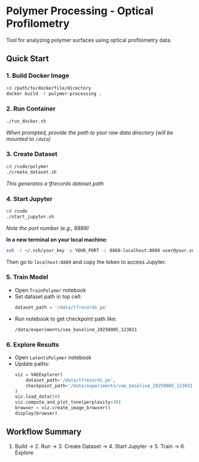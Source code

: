 # Polymer Processing - Optical Profilometry

Tool for analyzing polymer surfaces using optical profilometry data.

## Quick Start

### 1. Build Docker Image
```bash
cd /path/to/dockerfile/directory
docker build -t polymer-processing .
```

### 2. Run Container
```bash
./run_docker.sh
```
*When prompted, provide the path to your raw data directory (will be mounted to `/data`)*

### 3. Create Dataset
```bash
cd /code/polymer
./create_dataset.sh
```
*This generates a tfrecords dataset path*

### 4. Start Jupyter
```bash
cd /code
./start_jupyter.sh
```
*Note the port number (e.g., 8889)*

**In a new terminal on your local machine:**
```bash
ssh -i ~/.ssh/your_key -p YOUR_PORT -L 8889:localhost:8889 user@your.server.ip
```
Then go to `localhost:8889` and copy the token to access Jupyter.

### 5. Train Model
- Open `TrainPolymer` notebook
- Set dataset path in top cell:
  ```python
  dataset_path = '/data/tfrecords_pe'
  ```
- Run notebook to get checkpoint path like:
  ```
  /data/experiments/vae_baseline_20250905_123021
  ```

### 6. Explore Results
- Open `LatentsPolymer` notebook
- Update paths:
  ```python
  viz = VAEExplorer(
      dataset_path='/data/tfrecords_pe',
      checkpoint_path='/data/experiments/vae_baseline_20250905_123021/model_checkpoint'
  )
  viz.load_data(50)
  viz.compute_and_plot_tsne(perplexity=30)
  browser = viz.create_image_browser()
  display(browser)
  ```

## Workflow Summary
1. Build → 2. Run → 3. Create Dataset → 4. Start Jupyter → 5. Train → 6. Explore
